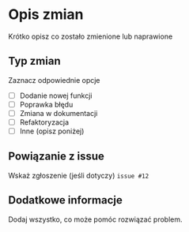 # Opis zmian
Krótko opisz co zostało zmienione lub naprawione

## Typ zmian
Zaznacz odpowiednie opcje
- [ ] Dodanie nowej funkcji
- [ ] Poprawka błędu
- [ ] Zmiana w dokumentacji
- [ ] Refaktoryzacja
- [ ] Inne (opisz poniżej)

## Powiązanie z issue
Wskaż zgłoszenie (jeśli dotyczy)
`issue #12`

## Dodatkowe informacje
Dodaj wszystko, co może pomóc rozwiązać problem.
